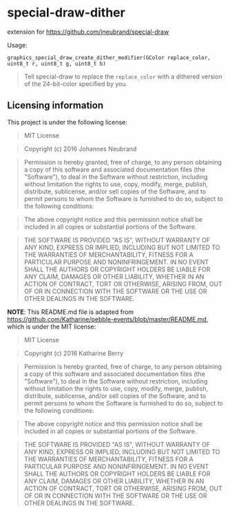 # special-draw-dither
extension for https://github.com/jneubrand/special-draw

Usage:

    graphics_special_draw_create_dither_modifier(GColor replace_color, uint8_t r, uint8_t g, uint8_t b)

> Tell special-draw to replace the `replace_color` with a dithered version of
    the 24-bit-color specified by you.



Licensing information
---------------------

This project is under the following license:

>MIT License

>Copyright (c) 2016 Johannes Neubrand

>Permission is hereby granted, free of charge, to any person obtaining a copy
of this software and associated documentation files (the "Software"), to deal
in the Software without restriction, including without limitation the rights
to use, copy, modify, merge, publish, distribute, sublicense, and/or sell
copies of the Software, and to permit persons to whom the Software is
furnished to do so, subject to the following conditions:

>The above copyright notice and this permission notice shall be included in all
copies or substantial portions of the Software.

>THE SOFTWARE IS PROVIDED "AS IS", WITHOUT WARRANTY OF ANY KIND, EXPRESS OR
IMPLIED, INCLUDING BUT NOT LIMITED TO THE WARRANTIES OF MERCHANTABILITY,
FITNESS FOR A PARTICULAR PURPOSE AND NONINFRINGEMENT. IN NO EVENT SHALL THE
AUTHORS OR COPYRIGHT HOLDERS BE LIABLE FOR ANY CLAIM, DAMAGES OR OTHER
LIABILITY, WHETHER IN AN ACTION OF CONTRACT, TORT OR OTHERWISE, ARISING FROM,
OUT OF OR IN CONNECTION WITH THE SOFTWARE OR THE USE OR OTHER DEALINGS IN THE
SOFTWARE.

**NOTE**: This README.md file is adapted from https://github.com/Katharine/pebble-events/blob/master/README.md, which is under the MIT license:

>MIT License

>Copyright (c) 2016 Katharine Berry

>Permission is hereby granted, free of charge, to any person obtaining a copy
of this software and associated documentation files (the "Software"), to deal
in the Software without restriction, including without limitation the rights
to use, copy, modify, merge, publish, distribute, sublicense, and/or sell
copies of the Software, and to permit persons to whom the Software is
furnished to do so, subject to the following conditions:

>The above copyright notice and this permission notice shall be included in all
copies or substantial portions of the Software.

>THE SOFTWARE IS PROVIDED "AS IS", WITHOUT WARRANTY OF ANY KIND, EXPRESS OR
IMPLIED, INCLUDING BUT NOT LIMITED TO THE WARRANTIES OF MERCHANTABILITY,
FITNESS FOR A PARTICULAR PURPOSE AND NONINFRINGEMENT. IN NO EVENT SHALL THE
AUTHORS OR COPYRIGHT HOLDERS BE LIABLE FOR ANY CLAIM, DAMAGES OR OTHER
LIABILITY, WHETHER IN AN ACTION OF CONTRACT, TORT OR OTHERWISE, ARISING FROM,
OUT OF OR IN CONNECTION WITH THE SOFTWARE OR THE USE OR OTHER DEALINGS IN THE
SOFTWARE.
